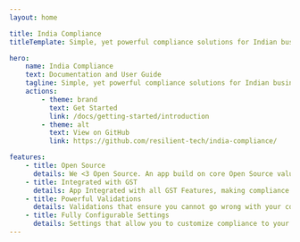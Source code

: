 ```yaml
---
layout: home

title: India Compliance
titleTemplate: Simple, yet powerful compliance solutions for Indian businesses

hero:
    name: India Compliance
    text: Documentation and User Guide
    tagline: Simple, yet powerful compliance solutions for Indian businesses
    actions:
        - theme: brand
          text: Get Started
          link: /docs/getting-started/introduction
        - theme: alt
          text: View on GitHub
          link: https://github.com/resilient-tech/india-compliance/

features:
    - title: Open Source
      details: We <3 Open Source. An app build on core Open Source values so you can trust
    - title: Integrated with GST
      details: App Integrated with all GST Features, making compliance easy and fun
    - title: Powerful Validations
      details: Validations that ensure you cannot go wrong with your compliance
    - title: Fully Configurable Settings
      details: Settings that allow you to customize compliance to your requirements
---
```

